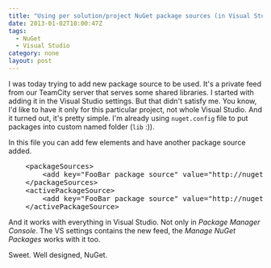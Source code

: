 ```yaml
---
title: "Using per solution/project NuGet package sources (in Visual Studio)"
date: 2013-01-02T10:00:47Z
tags:
  - NuGet
  - Visual Studio
category: none
layout: post
---
```

I was today trying to add new package source to be used. It's a private feed from our TeamCity server that serves some shared libraries. I started with adding it in the Visual Studio settings. But that didn't satisfy me. You know, I'd like to have it only for this particular project, not whole Visual Studio. And it turned out, it's pretty simple. I'm already using `nuget.config` file to put packages into custom named folder (`lib` :)).

<!-- excerpt -->

In this file you can add few elements and have another package source added.

<pre class="brush:xml">
	&lt;packageSources&gt;
		&lt;add key="FooBar package source" value="http://nuget.foobar.com/feed/" /&gt;
	&lt;/packageSources&gt;
	&lt;activePackageSource&gt;
		&lt;add key="FooBar package source" value="http://nuget.foobar.com/feed/" /&gt;
	&lt;/activePackageSource&gt;
</pre>

And it works with everything in Visual Studio. Not only in _Package Manager Console_. The VS settings contains the new feed, the _Manage NuGet Packages_ works with it too.

Sweet. Well designed, NuGet.